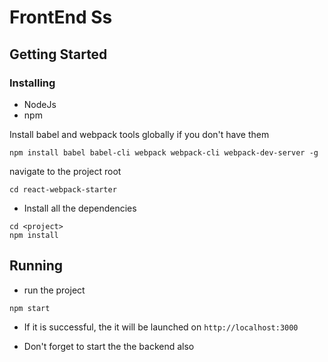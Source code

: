 # FrontEnd Ss

## Getting Started

### Installing

* NodeJs
* npm

Install babel and webpack tools globally if you don't have them

`npm install babel babel-cli webpack webpack-cli webpack-dev-server -g`

navigate to the project root

`cd react-webpack-starter`

- Install all the dependencies
```
cd <project>
npm install
```

## Running 

- run the project
```
npm start
```
- If it is successful, the it will be launched on `http://localhost:3000` 

- Don't forget to start the the backend also
